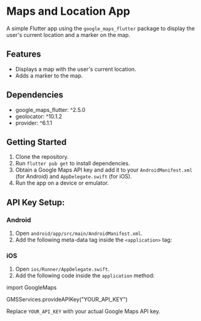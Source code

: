 # Maps and Location App

A simple Flutter app using the `google_maps_flutter` package to display the user's current location and a marker on the map.

## Features

*   Displays a map with the user's current location.
*   Adds a marker to the map.

## Dependencies

*   google_maps_flutter: ^2.5.0
*   geolocator: ^10.1.2
*   provider: ^6.1.1

## Getting Started

1.  Clone the repository.
2.  Run `flutter pub get` to install dependencies.
3.  Obtain a Google Maps API key and add it to your `AndroidManifest.xml` (for Android) and `AppDelegate.swift` (for iOS).
4.  Run the app on a device or emulator.

## API Key Setup:

### Android

1.  Open `android/app/src/main/AndroidManifest.xml`.
2.  Add the following meta-data tag inside the `<application>` tag:


<meta-data
    android:name="com.google.android.geo.API_KEY"
    android:value="YOUR_API_KEY"/>


### iOS

1.  Open `ios/Runner/AppDelegate.swift`.
2.  Add the following code inside the `application` method:


import GoogleMaps

GMSServices.provideAPIKey("YOUR_API_KEY")


Replace `YOUR_API_KEY` with your actual Google Maps API key.